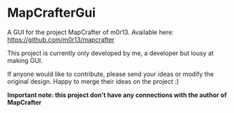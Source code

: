MapCrafterGui
=============

A GUI for the project MapCrafter of m0r13. Available here: https://github.com/m0r13/mapcrafter


This project is currently only developed by me, a developer but lousy at making GUI. 

If anyone would like to contribute, please send your ideas or modify the original design. Happy to merge their ideas on the project :)


**Important note: this project don't have any connections with the author of MapCrafter**